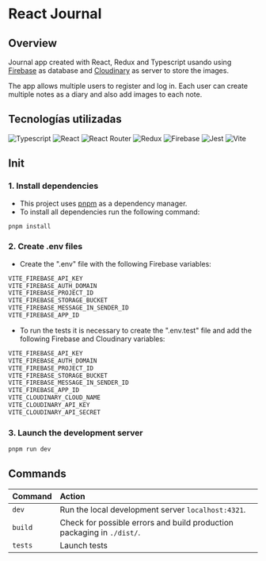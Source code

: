 # React Journal

## Overview

Journal app created with React, Redux and Typescript usando using [Firebase](https://firebase.google.com/) as database and [Cloudinary](https://cloudinary.com/) as server to store the images.

The app allows multiple users to register and log in. Each user can create multiple notes as a diary and also add images to each note.

## Tecnologías utilizadas

![Typescript](https://img.shields.io/badge/TypeScript-007ACC?style=for-the-badge&logo=typescript&logoColor=white)
![React](https://img.shields.io/badge/react-%2320232a.svg?style=for-the-badge&logo=react&logoColor=%2361DAFB)
![React Router](https://img.shields.io/badge/React_Router-CA4245?style=for-the-badge&logo=react-router&logoColor=white)
![Redux](https://img.shields.io/badge/Redux-593D88?style=for-the-badge&logo=redux&logoColor=white)
![Firebase](https://img.shields.io/badge/firebase-a08021?style=for-the-badge&logo=firebase&logoColor=ffcd34)
![Jest](https://img.shields.io/badge/-jest-%23C21325?style=for-the-badge&logo=jest&logoColor=white)
![Vite](https://img.shields.io/badge/vite-%23646CFF.svg?style=for-the-badge&logo=vite&logoColor=white)

## Init

### 1. Install dependencies

* This project uses [pnpm](https://pnpm.io/installation) as a dependency manager.
* To install all dependencies run the following command:

```bash
pnpm install
```

### 2. Create .env files

* Create the ".env" file with the following Firebase variables:

```txt
VITE_FIREBASE_API_KEY
VITE_FIREBASE_AUTH_DOMAIN
VITE_FIREBASE_PROJECT_ID
VITE_FIREBASE_STORAGE_BUCKET
VITE_FIREBASE_MESSAGE_IN_SENDER_ID
VITE_FIREBASE_APP_ID
```

* To run the tests it is necessary to create the ".env.test" file and add the following Firebase and Cloudinary variables:

```txt
VITE_FIREBASE_API_KEY
VITE_FIREBASE_AUTH_DOMAIN
VITE_FIREBASE_PROJECT_ID
VITE_FIREBASE_STORAGE_BUCKET
VITE_FIREBASE_MESSAGE_IN_SENDER_ID
VITE_FIREBASE_APP_ID
VITE_CLOUDINARY_CLOUD_NAME
VITE_CLOUDINARY_API_KEY
VITE_CLOUDINARY_API_SECRET
```

### 3. Launch the development server

```bash
pnpm run dev
```

## Commands

| Command          | Action                                        |
| :--------------- | :-------------------------------------------- |
| `dev`            | Run the local development server  `localhost:4321`.  |
| `build`          | Check for possible errors and build production packaging in `./dist/`.      |
| `tests`          | Launch tests |
